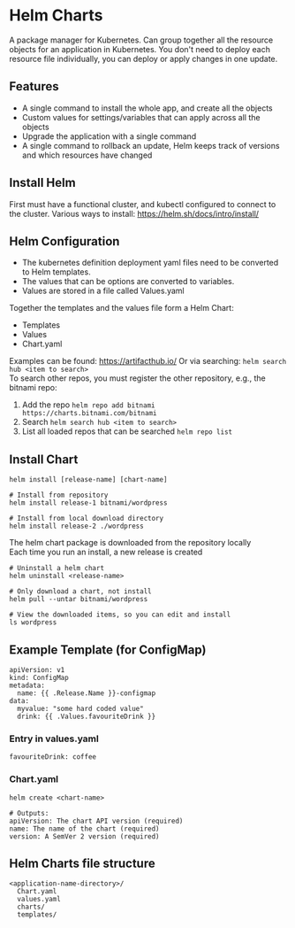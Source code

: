 # Helm Charts

A package manager for Kubernetes. Can group together all the resource objects for an application in Kubernetes. You don't need to deploy each resource file individually, you can deploy or apply changes in one update. 

## Features
- A single command to install the whole app, and create all the objects
- Custom values for settings/variables that can apply across all the objects
- Upgrade the application with a single command
- A single command to rollback an update, Helm keeps track of versions and which resources have changed

## Install Helm
First must have a functional cluster, and kubectl configured to connect to the cluster. Various ways to install: https://helm.sh/docs/intro/install/  

## Helm Configuration
- The kubernetes definition deployment yaml files need to be converted to Helm templates.
- The values that can be options are converted to variables.
- Values are stored in a file called Values.yaml

Together the templates and the values file form a Helm Chart:
- Templates
- Values
- Chart.yaml

Examples can be found: https://artifacthub.io/
Or via searching: `helm search hub <item to search>`  
To search other repos, you must register the other repository, e.g., the bitnami repo:

1. Add the repo `helm repo add bitnami https://charts.bitnami.com/bitnami`
2. Search `helm search hub <item to search>`
3. List all loaded repos that can be searched `helm repo list`

## Install Chart
```
helm install [release-name] [chart-name]

# Install from repository
helm install release-1 bitnami/wordpress

# Install from local download directory
helm install release-2 ./wordpress
```
The helm chart package is downloaded from the repository locally  
Each time you run an install, a new release is created

```
# Uninstall a helm chart
helm uninstall <release-name>

# Only download a chart, not install
helm pull --untar bitnami/wordpress

# View the downloaded items, so you can edit and install
ls wordpress
```

## Example Template (for ConfigMap)
```
apiVersion: v1
kind: ConfigMap
metadata:
  name: {{ .Release.Name }}-configmap
data:
  myvalue: "some hard coded value"
  drink: {{ .Values.favouriteDrink }}
```

### Entry in values.yaml
```
favouriteDrink: coffee
```

### Chart.yaml
```
helm create <chart-name>

# Outputs:
apiVersion: The chart API version (required)
name: The name of the chart (required)
version: A SemVer 2 version (required)
```

## Helm Charts file structure
```
<application-name-directory>/
  Chart.yaml
  values.yaml
  charts/
  templates/
```
